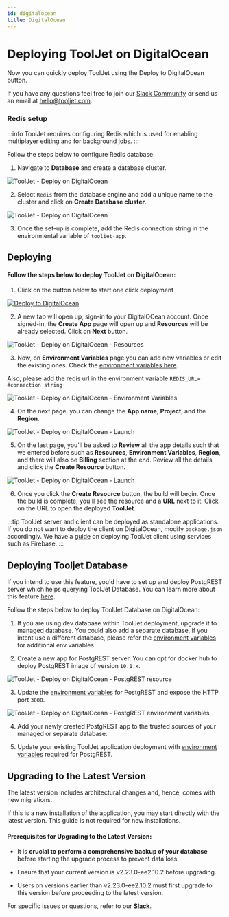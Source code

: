 ```yaml
---
id: digitalocean
title: DigitalOcean
---
```


# Deploying ToolJet on DigitalOcean

Now you can quickly deploy ToolJet using the Deploy to DigitalOcean button.

If you have any questions feel free to join our [Slack Community](https://tooljet.com/slack) or send us an email at hello@tooljet.com.

### Redis setup

:::info
ToolJet requires configuring Redis which is used for enabling multiplayer editing and for background jobs.
:::

Follow the steps below to configure Redis database:

1. Navigate to **Database** and create a database cluster.

  <div style={{textAlign: 'center'}}>

  <img className="screenshot-full" src="/img/setup/digitalocean/5.png" alt="ToolJet - Deploy on DigitalOcean" />

  </div>

2. Select `Redis` from the database engine and add a unique name to the cluster and click on **Create Database cluster**.

  <div style={{textAlign: 'center'}}>

  <img className="screenshot-full" src="/img/setup/digitalocean/6.png" alt="ToolJet - Deploy on DigitalOcean" />

  </div>

3. Once the set-up is complete, add the Redis connection string in the environmental variable of `tooliet-app`.

## Deploying

#### Follow the steps below to deploy ToolJet on DigitalOcean:

1. Click on the button below to start one click deployment

  <div style={{textAlign: 'center'}}>

  [![Deploy to DigitalOcean](https://www.deploytodo.com/do-btn-blue.svg)](https://cloud.digitalocean.com/apps/new?repo=https://github.com/ToolJet/ToolJet/tree/main)

  </div>

2. A new tab will open up, sign-in to your DigitalOCean account. Once signed-in, the **Create App** page will open up and **Resources** will be already selected. Click on **Next** button.

  <div style={{textAlign: 'center'}}>

  <img className="screenshot-full" src="/img/setup/digitalocean/resources.png" alt="ToolJet - Deploy on DigitalOcean - Resources" />

  </div>

3. Now, on **Environment Variables** page you can add new variables or edit the existing ones. Check the [environment variables here](/docs/setup/env-vars).

  Also, please add the redis url in the environment variable `REDIS_URL= #connection string`

  <div style={{textAlign: 'center'}}>

  <img className="screenshot-full" src="/img/setup/digitalocean/env.png" alt="ToolJet - Deploy on DigitalOcean - Environment Variables" />

  </div>

4. On the next page, you can change the **App name**, **Project**, and the **Region**.

  <div style={{textAlign: 'center'}}>

  <img className="screenshot-full" src="/img/setup/digitalocean/region.png" alt="ToolJet - Deploy on DigitalOcean - Launch" />

  </div>

5. On the last page, you'll be asked to **Review** all the app details such that we entered before such as **Resources**, **Environment Variables**, **Region**, and there will also be **Billing** section at the end. Review all the details and click the **Create Resource** button.

  <div style={{textAlign: 'center'}}>

  <img className="screenshot-full" src="/img/setup/digitalocean/review.png" alt="ToolJet - Deploy on DigitalOcean - Launch" />

  </div>

6. Once you click the **Create Resource** button, the build will begin. Once the build is complete, you'll see the resource and a **URL** next to it. Click on the URL to open the deployed **ToolJet**.

:::tip
ToolJet server and client can be deployed as standalone applications. If you do not want to deploy the client on DigitalOcean, modify `package.json` accordingly. We have a [guide](/docs/setup/client) on deploying ToolJet client using services such as Firebase.
:::

## Deploying Tooljet Database

If you intend to use this feature, you'd have to set up and deploy PostgREST server which helps querying ToolJet Database.
You can learn more about this feature [here](/docs/tooljet-database).

Follow the steps below to deploy ToolJet Database on DigitalOcean:

1. If you are using dev database within ToolJet deployment, upgrade it to managed database. You could also add a separate database, if you intent use a different database, please refer the [environment variables](/docs/setup/env-vars#enable-tooljet-database--optional-) for additional env variables. 

2. Create a new app for PostgREST server. You can opt for docker hub to deploy PostgREST image of version `10.1.x`.

  <img className="screenshot-full" src="/img/setup/digitalocean/postgrest-build.png" alt="ToolJet - Deploy on DigitalOcean - PostgREST resource" />

3. Update the [environment variables](/docs/setup/env-vars#postgrest-server-optional) for PostgREST and expose the HTTP port `3000`.

  <img className="screenshot-full" src="/img/setup/digitalocean/postgrest-env.png" alt="ToolJet - Deploy on DigitalOcean - PostgREST environment variables" />

4. Add your newly created PostgREST app to the trusted sources of your managed or separate database.

5. Update your existing ToolJet application deployment with [environment variables](/docs/setup/env-vars#enable-tooljet-database--optional-) required for PostgREST. 

## Upgrading to the Latest Version

The latest version includes architectural changes and, hence, comes with new migrations.

If this is a new installation of the application, you may start directly with the latest version. This guide is not required for new installations.

#### Prerequisites for Upgrading to the Latest Version:

- It is **crucial to perform a comprehensive backup of your database** before starting the upgrade process to prevent data loss.

- Ensure that your current version is v2.23.0-ee2.10.2 before upgrading. 

- Users on versions earlier than v2.23.0-ee2.10.2 must first upgrade to this version before proceeding to the latest version.

For specific issues or questions, refer to our **[Slack](https://tooljet.slack.com/join/shared_invite/zt-25438diev-mJ6LIZpJevG0LXCEcL0NhQ#)**.
